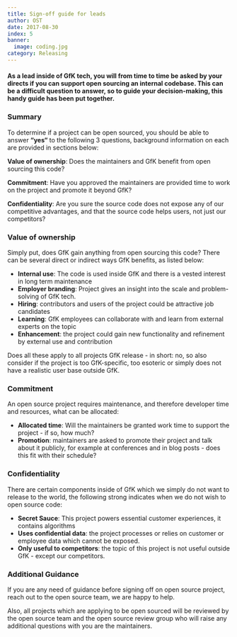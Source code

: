 ```yaml
---
title: Sign-off guide for leads
author: OST
date: 2017-08-30
index: 5
banner:
  image: coding.jpg
category: Releasing
---
```


#### As a lead inside of GfK tech, you will from time to time be asked by your directs if you can support open sourcing an internal codebase. This can be a difficult question to answer, so to guide your decision-making, this handy guide has been put together.

### Summary
To determine if a project can be open sourced, you should be able to answer **“yes“** to the following 3 questions, background information on each are provided in sections below:

**Value of ownership**: Does the maintainers and GfK benefit from open sourcing this code?

**Commitment**: Have you approved the maintainers are provided time to work on the project and promote it beyond GfK?

**Confidentiality**: Are you sure the source code does not expose any of our competitive advantages, and that the source code helps users, not just our competitors?

### Value of ownership
Simply put, does GfK gain anything from open sourcing this code? There can be several direct or indirect ways GfK benefits, as listed below:

- **Internal use**: The code is used inside GfK and there is a vested interest in long term maintenance
- **Employer branding**: Project gives an insight into the scale and problem-solving of GfK tech.
- **Hiring**: contributors and users of the project could be attractive job candidates
- **Learning**: GfK employees can collaborate with and learn from external experts on the topic
- **Enhancement**: the project could gain new functionality and refinement by external use and contribution

Does all these apply to all projects GfK release - in short: no, so also consider if the project is too GfK-specific, too esoteric or simply does not have a realistic user base outside GfK.

### Commitment
An open source project requires maintenance, and therefore developer time and resources, what can be allocated:

- **Allocated time**: Will the maintainers be granted work time to support the project - if so, how much?
- **Promotion**: maintainers are asked to promote their project and talk about it publicly, for example at conferences and in blog posts - does this fit with their schedule?

### Confidentiality
There are certain components inside of GfK which we simply do not want to release to the world, the following strong indicates when we do not wish to open source code:

- **Secret Sauce**: This project powers essential customer experiences, it contains algorithms
- **Uses confidential data**: the project processes or relies on customer or employee data which cannot be exposed.
- **Only useful to competitors**: the topic of this project is not useful outside GfK -  except our competitors.

### Additional Guidance
If you are any need of guidance before signing off on open source project, reach out to the open source team, we are happy to help.

Also, all projects which are applying to be open sourced will be reviewed by the open source team and the open source review group who will raise any additional questions with you are the maintainers.
